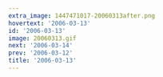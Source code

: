 ```yaml
---
extra_image: 1447471017-20060313after.png
hovertext: '2006-03-13'
id: '2006-03-13'
image: 20060313.gif
next: '2006-03-14'
prev: '2006-03-12'
title: '2006-03-13'
---
```


